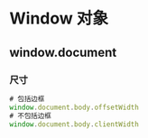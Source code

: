 # Window 对象

## window.document

### 尺寸
```javascript
# 包括边框
window.document.body.offsetWidth
# 不包括边框
window.document.body.clientWidth
```